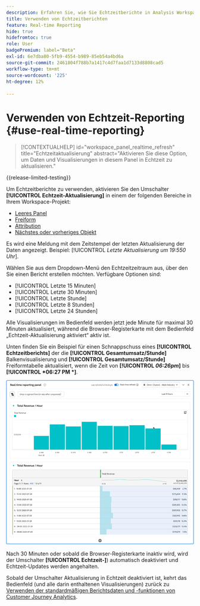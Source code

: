 ```yaml
---
description: Erfahren Sie, wie Sie Echtzeitberichte in Analysis Workspace verwenden.
title: Verwenden von Echtzeitberichten
feature: Real-time Reporting
hide: true
hidefromtoc: true
role: User
badgePremium: label="Beta"
exl-id: 6e7dba80-5fb9-4554-b989-85eb54a4bd6a
source-git-commit: 2461804f788b7a1417c4d7faa1d7133d8808cad5
workflow-type: tm+mt
source-wordcount: '225'
ht-degree: 12%

---
```


# Verwenden von Echtzeit-Reporting {#use-real-time-reporting}

>[!CONTEXTUALHELP]
>id="workspace_panel_realtime_refresh"
>title="Echtzeitaktualisierung"
>abstract="Aktivieren Sie diese Option, um Daten und Visualisierungen in diesem Panel in Echtzeit zu aktualisieren."

{{release-limited-testing}}

Um Echtzeitberichte zu verwenden, aktivieren Sie den Umschalter **[!UICONTROL Echtzeit-Aktualisierung]** in einem der folgenden Bereiche in Ihrem Workspace-Projekt:

* [Leeres Panel](/help/analysis-workspace/c-panels/blank-panel.md)
* [Freiform](/help/analysis-workspace/c-panels/freeform-panel.md)
* [Attribution](/help/analysis-workspace/c-panels/attribution.md)
* [Nächstes oder vorheriges Objekt](/help/analysis-workspace/c-panels/next-previous.md)

Es wird eine Meldung mit dem Zeitstempel der letzten Aktualisierung der Daten angezeigt. Beispiel: [!UICONTROL  *Letzte Aktualisierung um 19:550 Uhr*].

Wählen Sie aus dem Dropdown-Menü den Echtzeitzeitraum aus, über den Sie einen Bericht erstellen möchten. Verfügbare Optionen sind:

* [!UICONTROL Letzte 15 Minuten]
* [!UICONTROL Letzte 30 Minuten]
* [!UICONTROL Letzte Stunde]
* [!UICONTROL Letzte 8 Stunden]
* [!UICONTROL Letzte 24 Stunden]

Alle Visualisierungen im Bedienfeld werden jetzt jede Minute für maximal 30 Minuten aktualisiert, während die Browser-Registerkarte mit dem Bedienfeld „Echtzeit-Aktualisierung aktiviert“ aktiv ist.

Unten finden Sie ein Beispiel für einen Schnappschuss eines **[!UICONTROL Echtzeitberichts]** der die **[!UICONTROL Gesamtumsatz/Stunde]** Balkenvisualisierung und **[!UICONTROL Gesamtumsatz/Stunde]** Freiformtabelle aktualisiert, wenn die Zeit von **[!UICONTROL *06:26pm*]** bis **[!UICONTROL *06:27 PM *]**.

![Echtzeit-Aktualisierung](assets/real-time-refresh.gif)

Nach 30 Minuten oder sobald die Browser-Registerkarte inaktiv wird, wird der Umschalter **[!UICONTROL Echtzeit-]**) automatisch deaktiviert und Echtzeit-Updates werden angehalten.

Sobald der Umschalter Aktualisierung in Echtzeit deaktiviert ist, kehrt das Bedienfeld (und alle darin enthaltenen Visualisierungen) zurück zu [Verwenden der standardmäßigen Berichtsdaten und -funktionen von Customer Journey Analytics](real-time.md#how-it-works).
